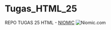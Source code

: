 # Tugas_HTML_25
REPO TUGAS 25 HTML - [NIOMIC](https://niomic.com)
![Niomic.com](https://asset-niomic.s3-ap-southeast-1.amazonaws.com/logo-niomic-black-.png)
